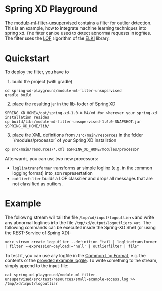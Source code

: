 Spring XD Playground
====================

The [module-ml-filter-unsupervised](https://github.com/codecentric/spring-xd-playground/tree/master/module-ml-filter-unsupervised) contains a filter for outlier detection. This is an example, how to integrate machine
learning techniques into spring xd. The filter can be used to detect abnormal requests in logfiles. The filter uses the [LOF](http://en.wikipedia.org/wiki/Local_outlier_factor) algorithm of the [ELKI](http://elki.dbs.ifi.lmu.de/) library.

Quickstart
==========
To deploy the filter, you have to

1. build the project (with gradle)
```
cd spring-xd-playground/module-ml-filter-unsupervised
gradle build
```

2. place the resulting jar in the lib-folder of Spring XD
```
SPRING_XD_HOME=/opt/spring-xd-1.0.0.M4/xd #or wherever your spring-xd installation resides
cp build/libs/module-ml-filter-unsupervised-1.0.0-SNAPSHOT.jar $SPRING_XD_HOME/lib/
```

3. place the XML definitions from `/src/main/resources` in the folder `/modules/processor´ of your Spring XD installation
```
cp src/main/resources/*.xml $SPRING_XD_HOME/modules/processor
```

Afterwards, you can use two new processors:
* `loglinetransformer` transforms an simple logline (e.g. in the common logging format) into json representation
* `outlierfilter` builds a LOF classifier and drops all messages that are not classified as outliers.

Example
=======
The following stream will tail the file `/tmp/xd/input/logoutliers` and write any abnormal loglines into the file
`/tmp/xd/output/logoutliers.out`. The following commands can be executed inside the Spring-XD Shell (or using the
REST-Service of Spring XD):
```
xd:> stream create logoutlier --definition "tail | loglinetransformer | filter --expression=payload!='null' | outlierfilter | file"
```

To test it, you can use any logfile in the [Common Log Format](http://en.wikipedia.org/wiki/Common_Log_Format), e.g. the contents of the [provided example logfile](https://raw.github.com/codecentric/spring-xd-playground/master/module-ml-filter-unsupervised/src/test/resources/small-example-access.log). To write something to the stream, simply append to the input-file:
```
cat spring-xd-playground/module-ml-filter-unsupervised/src/test/resources/small-example-access.log >> /tmp/xd/input/logoutlier
```
